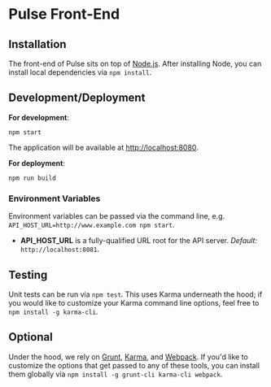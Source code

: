 # Pulse Front-End

## Installation

The front-end of Pulse sits on top of [Node.js](https://nodejs.org). After installing Node, you can install local dependencies via `npm install`.

## Development/Deployment

**For development**:
```
npm start
```
The application will be available at [http://localhost:8080](http://localhost:8080).

**For deployment**:
```
npm run build
```

### Environment Variables

Environment variables can be passed via the command line, e.g. `API_HOST_URL=http://www.example.com npm start`.

* **API_HOST_URL** is a fully-qualified URL root for the API server. *Default:* `http://localhost:8081`.

## Testing

Unit tests can be run via `npm test`. This uses Karma underneath the hood; if you would like to customize your Karma command line options, feel free to `npm install -g karma-cli`.

## Optional

Under the hood, we rely on [Grunt](http://gruntjs.com/), [Karma](http://karma-runner.github.io/), and [Webpack](https://webpack.github.io/). If you'd like to customize the options that get passed to any of these tools, you can install them globally via `npm install -g grunt-cli karma-cli webpack`.
